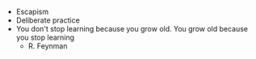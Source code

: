 * Escapism
* Deliberate practice
* You don't stop learning
  because you grow old.
  You grow old
  because you stop learning
  - R. Feynman
